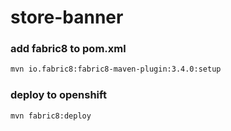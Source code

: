 # store-banner
### add fabric8 to pom.xml
```sh
mvn io.fabric8:fabric8-maven-plugin:3.4.0:setup
```

### deploy to openshift
`mvn fabric8:deploy`
